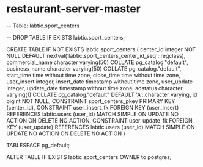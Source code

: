 # restaurant-server-master

-- Table: labtic.sport_centers

-- DROP TABLE IF EXISTS labtic.sport_centers;

CREATE TABLE IF NOT EXISTS labtic.sport_centers
(
    center_id integer NOT NULL DEFAULT nextval('labtic.sport_centers_center_id_seq'::regclass),
    commercial_name character varying(50) COLLATE pg_catalog."default",
    business_name character varying(50) COLLATE pg_catalog."default",
    start_time time without time zone,
    close_time time without time zone,
    user_insert integer,
    insert_date timestamp without time zone,
    user_update integer,
    update_date timestamp without time zone,
    adstatus character varying(1) COLLATE pg_catalog."default" DEFAULT 'A'::character varying,
    id bigint NOT NULL,
    CONSTRAINT sport_centers_pkey PRIMARY KEY (center_id),
    CONSTRAINT user_insert_fk FOREIGN KEY (user_insert)
        REFERENCES labtic.users (user_id) MATCH SIMPLE
        ON UPDATE NO ACTION
        ON DELETE NO ACTION,
    CONSTRAINT user_update_fk FOREIGN KEY (user_update)
        REFERENCES labtic.users (user_id) MATCH SIMPLE
        ON UPDATE NO ACTION
        ON DELETE NO ACTION
)

TABLESPACE pg_default;

ALTER TABLE IF EXISTS labtic.sport_centers
    OWNER to postgres;
